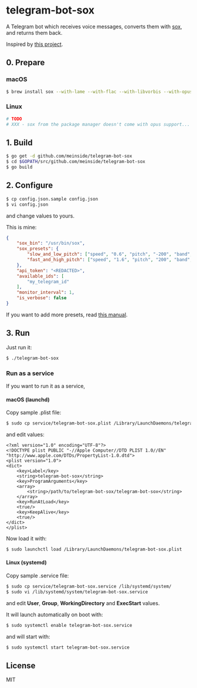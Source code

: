# telegram-bot-sox

A Telegram bot which receives voice messages, converts them with [sox](http://sox.sourceforge.net/), and returns them back.

Inspired by [this project](http://planet-geek.com/2015/10/29/hacks/using-a-raspberry-pi-as-a-realtime-voice-changer-for-halloween/).

## 0. Prepare

### macOS

```bash
$ brew install sox --with-lame --with-flac --with-libvorbis --with-opusfile
```

### Linux

```bash
# TODO
# XXX - sox from the package manager doesn't come with opus support...
```

## 1. Build

```bash
$ go get -d github.com/meinside/telegram-bot-sox
$ cd $GOPATH/src/github.com/meinside/telegram-bot-sox
$ go build
```

## 2. Configure

```bash
$ cp config.json.sample config.json
$ vi config.json
```

and change values to yours.

This is mine:

```json
{
	"sox_bin": "/usr/bin/sox",
	"sox_presets": {
		"slow_and_low_pitch": ["speed", "0.6", "pitch", "-200", "band", "1.1k", "1.6k"],
		"fast_and_high_pitch": ["speed", "1.6", "pitch", "200", "band", "1.1k", "1.6k"]
	},
	"api_token": "<REDACTED>",
	"available_ids": [
		"my_telegram_id"
	],
	"monitor_interval": 1,
	"is_verbose": false
}
```

If you want to add more presets, read [this manual](http://sox.sourceforge.net/sox.html).

## 3. Run

Just run it:

```bash
$ ./telegram-bot-sox
```

### Run as a service

If you want to run it as a service,

#### macOS (launchd)

Copy sample .plist file:

```bash
$ sudo cp service/telegram-bot-sox.plist /Library/LaunchDaemons/telegram-bot-sox.plist
```

and edit values:

```
<?xml version="1.0" encoding="UTF-8"?>
<!DOCTYPE plist PUBLIC "-//Apple Computer//DTD PLIST 1.0//EN" "http://www.apple.com/DTDs/PropertyList-1.0.dtd">
<plist version="1.0">
<dict>
	<key>Label</key>
	<string>telegram-bot-sox</string>
	<key>ProgramArguments</key>
	<array>
		<string>/path/to/telegram-bot-sox/telegram-bot-sox</string>
	</array>
	<key>RunAtLoad</key>
	<true/>
	<key>KeepAlive</key>
	<true/>
</dict>
</plist>
```

Now load it with:

```bash
$ sudo launchctl load /Library/LaunchDaemons/telegram-bot-sox.plist
```

#### Linux (systemd)

Copy sample .service file:

```bash
$ sudo cp service/telegram-bot-sox.service /lib/systemd/system/
$ sudo vi /lib/systemd/system/telegram-bot-sox.service
```

and edit **User**, **Group**, **WorkingDirectory** and **ExecStart** values.

It will launch automatically on boot with:

```bash
$ sudo systemctl enable telegram-bot-sox.service
```

and will start with:

```bash
$ sudo systemctl start telegram-bot-sox.service
```

## License

MIT

